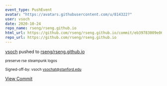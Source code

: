 ```yaml
---
event_type: PushEvent
avatar: "https://avatars.githubusercontent.com/u/814322?"
user: vsoch
date: 2020-10-24
repo_name: rseng/rseng.github.io
html_url: https://github.com/rseng/rseng.github.io/commit/eb39783009e06d20b6f2444a68c7ba4db1857f21
repo_url: https://github.com/rseng/rseng.github.io
---
```


<a href='https://github.com/vsoch' target='_blank'>vsoch</a> pushed to <a href='https://github.com/rseng/rseng.github.io' target='_blank'>rseng/rseng.github.io</a>

<small>preserve rse steampunk logos

Signed-off-by: vsoch <vsochat@stanford.edu></small>

<a href='https://github.com/rseng/rseng.github.io/commit/eb39783009e06d20b6f2444a68c7ba4db1857f21' target='_blank'>View Commit</a>